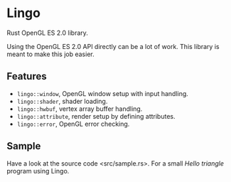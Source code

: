# Lingo
Rust OpenGL ES 2.0 library.

Using the OpenGL ES 2.0 API directly can be a lot of work.
This library is meant to make this job easier.

## Features
 * `lingo::window`, OpenGL window setup with input handling.
 * `lingo::shader`, shader loading.
 * `lingo::hwbuf`, vertex array buffer handling.
 * `lingo::attribute`, render setup by defining attributes.
 * `lingo::error`, OpenGL error checking.

## Sample
Have a look at the source code <src/sample.rs>.
For a small *Hello triangle* program using Lingo.
